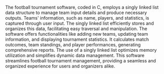The football tournament software, coded in C, employs a singly linked list data structure to manage team input details and produce necessary outputs. Teams' information, such as name, players, and statistics, is captured through user input. The singly linked list efficiently stores and organizes this data, facilitating easy traversal and manipulation. The software offers functionalities like adding new teams, updating team information, and displaying tournament statistics. It calculates match outcomes, team standings, and player performances, generating comprehensive reports. The use of a singly linked list optimizes memory utilization and simplifies dynamic data management. This software streamlines football tournament management, providing a seamless and organized experience for users and organizers alike.
